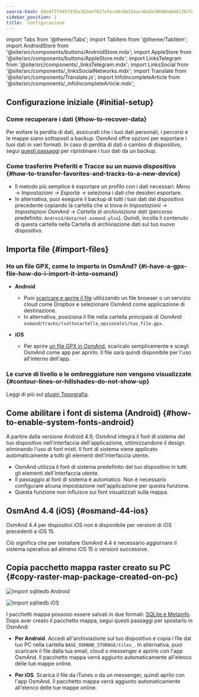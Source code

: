```yaml
---
source-hash: 88e4f7fd45f03ba362eef617efece8cbb32eac46a5e30d86a6db12675354fa56
sidebar_position: 1
title:  Configurazione
---
```

import Tabs from '@theme/Tabs';
import TabItem from '@theme/TabItem';
import AndroidStore from '@site/src/components/buttons/AndroidStore.mdx';
import AppleStore from '@site/src/components/buttons/AppleStore.mdx';
import LinksTelegram from '@site/src/components/_linksTelegram.mdx';
import LinksSocial from '@site/src/components/_linksSocialNetworks.mdx';
import Translate from '@site/src/components/Translate.js';
import InfoIncompleteArticle from '@site/src/components/_infoIncompleteArticle.mdx';



## Configurazione iniziale {#initial-setup}

### Come recuperare i dati {#how-to-recover-data}

Per evitare la perdita di dati, assicurati che i tuoi dati personali, i percorsi e le mappe siano sottoposti a backup. OsmAnd offre opzioni per esportare i tuoi dati in vari formati. In caso di perdita di dati o cambio di dispositivo, segui [questi passaggi](https://osmand.net/docs/user/personal/import-export/#preventing-data-loss) per ripristinare i tuoi dati da un backup.


### Come trasferire Preferiti e Tracce su un nuovo dispositivo {#how-to-transfer-favorites-and-tracks-to-a-new-device}

- Il metodo più semplice è esportare un profilo con i dati necessari: *Menu → Impostazioni → Esporta →* seleziona i dati che desideri esportare.
- In alternativa, puoi eseguire il backup di tutti i tuoi dati dal dispositivo precedente copiando la cartella che si trova in *Impostazioni → Impostazioni OsmAnd → Cartella di archiviazione dati* (percorso predefinito: `Android/data/net.osmand.plus`). Quindi, incolla il contenuto di questa cartella nella Cartella di archiviazione dati sul tuo nuovo dispositivo.


## Importa file {#import-files}

### Ho un file GPX, come lo importo in OsmAnd? {#i-have-a-gpx-file-how-do-i-import-it-into-osmand}

- **Android**
    - Puoi [scaricare e aprire il file](../navigation/setup/gpx-navigation.md) utilizzando un file browser o un servizio cloud come Dropbox e selezionare OsmAnd come applicazione di destinazione.
    - In alternativa, posiziona il file nella cartella principale di OsmAnd: `osmand/tracks/(sottocartella_opzionale)/tuo_file.gpx`.

- **iOS**
    - Per aprire [un file GPX in OsmAnd](../navigation/setup/gpx-navigation.md), scaricalo semplicemente e scegli OsmAnd come app per aprirlo. Il file sarà quindi disponibile per l'uso all'interno dell'app.

### Le curve di livello o le ombreggiature non vengono visualizzate {#contour-lines-or-hillshades-do-not-show-up}

Leggi di più sul [plugin Topografia](../plugins/topography.md).


## Come abilitare i font di sistema (Android) {#how-to-enable-system-fonts-android}

A partire dalla versione Android 4.9, OsmAnd integra il font di sistema del tuo dispositivo nell'interfaccia dell'applicazione, ottimizzandone il design eliminando l'uso di font misti. Il font di sistema viene applicato automaticamente a tutti gli elementi dell'interfaccia utente.

- OsmAnd utilizza il font di sistema predefinito del tuo dispositivo in tutti gli elementi dell'interfaccia utente.
- Il passaggio al font di sistema è automatico. Non è necessario configurare alcuna impostazione nell'applicazione per questa funzione.
- Questa funzione non influisce sui font visualizzati sulla mappa.


## OsmAnd 4.4 (iOS) {#osmand-44-ios}

OsmAnd 4.4 per dispositivi iOS non è disponibile per versioni di iOS precedenti a iOS 15.

Ciò significa che per installare OsmAnd 4.4 è necessario aggiornare il sistema operativo ad almeno iOS 15 o versioni successive.


<!--
## Storage on an SD card (Android) {#storage-on-an-sd-card-android}

:::note
When you *turn on a USB drive to share files* with a computer or disconnect the SD card through system settings, the external drive is disconnected from the device and all applications running on the external drive are **immediately terminated**. You can [read more here](https://developer.android.com/guide/topics/data/install-location).
:::

### To move the OsmAnd home (maps) folder to an external SD card: {#to-move-the-osmand-home-maps-folder-to-an-external-sd-card}

-   Go to *Settings (on the start screen) →  OsmAnd Settings → Data storage folder*
-   Change the value to a path pointing to the external SD card, on many
    Android systems may contain `/storage/extSdCard` or similar.
    Please note that some versions of Android strictly limit your choice
    of which path will be write-accessible for apps.
-   You are then asked if the contents of the OsmAnd data folder should be moved from
    internal memory to the external SD card.
    You may also perform this manually using a built-in file manager app on the device or via
    connecting the device to a computer as external storage and performing the move from there.


### How do I use my SD card with OsmAnd under Android 4.4+ and 5 {#how-do-i-use-my-sd-card-with-osmand-under-android-44-and-5}

If you update your Android to version 4.4.x, you will experience a known
Android issue with the `WRITE_EXTERNAL_STORAGE` permission: Android has
changed the rules so that from now on no application can write to the
external SD card anywhere outside its new standard folder
`Android/data/[PACKAGE-NAME]`. If OsmAnd was installed before updating
your device to Android 4.4.x, it will continue to work (read-only) with
the old, non-standard osmand folder, but won't be able to update any map
and other files there.

Solutions:

-   Move OsmAnd's data folder osmand to the internal storage. \
     **Drawback:** Internal storage can be rather small.
-   Move OsmAnd's data folder osmand into its standard SD folder, \
    for OsmAnd+ : `(extSdCard)/Android/data/net.osmand.plus/files` \
    for OsmAnd : `(extSdCard)/Android/data/net.osmand/files` \
     **Caution:** Whenever you uninstall OsmAnd now, all your data will
    be erased as well! (Unless you unmount your SD card, or rename the
    net.osmand(.plus) folder before de-installation.)

If you manually want to perform the necessary copies/moves, either use a
PC to perform this action on the SD card, or on the device itself use
the file manager tool **which came pre-installed with your Android**
(only these methods will have the necessary write permission). All copy operations
may also be invoked in OsmAnd itself via `Menu/Settings/General/Data
storage folder` but the copy operations may take a long time or result in
errors (e.g. if the SD card is too full).
-->


## Copia pacchetto mappa raster creato su PC {#copy-raster-map-package-created-on-pc}

<Tabs groupId="operating-systems" queryString="current-os">

<TabItem value="android" label="Android">

![Import sqlitedb Android](@site/static/img/plugins/online-maps/import-sqlitedb-android.png)

</TabItem>

<TabItem value="ios" label="iOS">

![Import sqlitedb iOS](@site/static/img/plugins/online-maps/import-sqlitedb-ios.png)  

</TabItem>

</Tabs>

I pacchetti mappa possono essere salvati in due formati: [SQLite e Metainfo](https://osmand.net/docs/user/map/raster-maps). Dopo aver creato il pacchetto mappa, segui questi passaggi per spostarlo in OsmAnd:

- **Per Android**. Accedi all'archiviazione sul tuo dispositivo e copia i file dal tuo PC nella cartella `BASE_OSMAND_STORAGE/tiles_`. In alternativa, puoi scaricare il file dalla tua email, cloud o messenger e aprirlo con l'app OsmAnd. Il pacchetto mappa verrà aggiunto automaticamente all'elenco delle tue mappe online.

- **Per iOS**. Scarica il file da iTunes o da un messenger, quindi aprilo con l'app OsmAnd. Il pacchetto mappa verrà aggiunto automaticamente all'elenco delle tue mappe online.